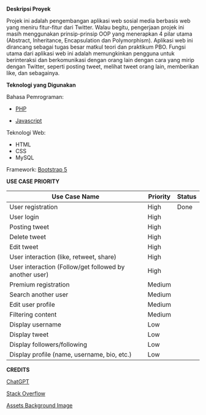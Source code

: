 **Deskripsi Proyek**

Projek ini adalah pengembangan aplikasi web sosial media berbasis web yang meniru fitur-fitur dari Twitter. Walau begitu, pengerjaan projek ini masih menggunakan prinsip-prinsip OOP yang menerapkan 4 pilar utama (Abstract, Inheritance, Encapsulation dan Polymorphism). Aplikasi web ini dirancang sebagai tugas besar matkul teori dan praktikum PBO. Fungsi utama dari aplikasi web ini adalah memungkinkan pengguna untuk berinteraksi dan berkomunikasi dengan orang lain dengan cara yang mirip dengan Twitter, seperti posting tweet, melihat tweet orang lain, memberikan like, dan sebagainya.

**Teknologi yang Digunakan**

Bahasa Pemrograman: 

- [PHP](https://www.php.net/)

- [Javascript](https://www.javascript.com/)

Teknologi Web: 
- HTML
- CSS
- MySQL

Framework: 
[Bootstrap 5](https://getbootstrap.com/)

**USE CASE PRIORITY**
	
| Use Case Name | Priority | Status |
| ------ | ------ | ------ |
| User registration  |    High    |    Done    |
| User login    |    High    |
| Posting tweet	| High |
| Delete tweet	| High |
| Edit tweet	| High |
| User interaction (like, retweet, share)	| High |
| User interaction (Follow/get followed by another user)	| High |
| Premium registration	| Medium |
| Search another user	| Medium |
| Edit user profile	| Medium |
| Filtering content	| Medium |
| Display username	| Low |
| Display tweet	| Low |
| Display followers/following	| Low |
| Display profile (name, username, bio, etc.)	| Low |

**CREDITS**

[ChatGPT](https://chat.openai.com/)

[Stack Overflow](https://stackoverflow.com/)

[Assets Background Image](https://www.freepik.com/free-vector/colorful-icons-set-concept_12067937.htm#query=twitter%20background&position=1&from_view=keyword&track=robertav1_2_sidr)
